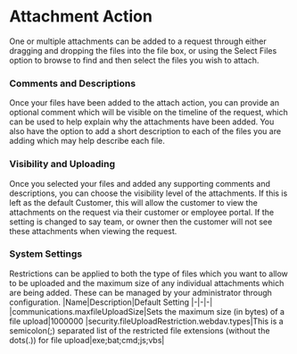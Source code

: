 # Attachment Action
One or multiple attachments can be added to a request through either dragging and dropping the files into the file box, or using the Select Files option to browse to find and then select the files you wish to attach.

### Comments and Descriptions
Once your files have been added to the attach action, you can provide an optional comment which will be visible on the timeline of the request, which can be used to help explain why the attachments have been added. You also have the option to add a short description to each of the files you are adding which may help describe each file.

### Visibility and Uploading
Once you selected your files and added any supporting comments and descriptions, you can choose the visibility level of the attachments. If this is left as the default Customer, this will allow the customer to view the attachments on the request via their customer or employee portal. If the setting is changed to say team, or owner then the customer will not see these attachments when viewing the request.

### System Settings
Restrictions can be applied to both the type of files which you want to allow to be uploaded and the maximum size of any individual attachments which are being added. These can be managed by your administrator through configuration.
|Name|Description|Default Setting
|-|-|-|
|communications.maxfileUploadSize|Sets the maximum size (in bytes) of a file upload|1000000
|security.fileUploadRestriction.webdav.types|This is a semicolon(;) separated list of the restricted file extensions (without the dots(.)) for file upload|exe;bat;cmd;js;vbs|
<!-- https://wiki.hornbill.com/index.php?title=Attachment_Action_Item -->
